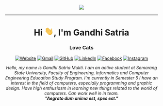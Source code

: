 <p align="center">
  <img src="https://media.tenor.com/fYg91qBpDdgAAAAi/bongo-cat-transparent.gif" height="200"/>
</p>
<hr>
<h1 align="center">Hi <img src="https://raw.githubusercontent.com/ABSphreak/ABSphreak/master/gifs/Hi.gif" width="30px">, I'm Gandhi Satria</h1>
<h3 align="center">Love Cats</h3>
<p align="center">
<p align="center">
  <a href="https:/gndhstr.veercel.app/"><img src="https://img.icons8.com/bubbles/50/000000/web.png" alt="Website"/></a>
	<a href="mailto:ghandisatria@gmail.com"><img src="https://img.icons8.com/bubbles/50/000000/gmail.png" alt="Gmail"/></a>
	<a href="https://github.com/gndhstr"><img src="https://img.icons8.com/bubbles/50/000000/github.png" alt="GitHub"/></a>
	<a href="https://linkedin.com/in/gndhstr"><img src="https://img.icons8.com/bubbles/50/000000/linkedin.png" alt="LinkedIn"/></a>
	<a href="https://www.facebook.com/gndhstr"><img src="https://img.icons8.com/bubbles/50/000000/facebook-new.png" alt="Facebook"/></a>
	<a href="https://instagram.com/gndhstr"><img src="https://img.icons8.com/bubbles/50/000000/instagram.png" alt="Instagram"/></a>
</p>
</p>
</p>



<p align="center">
  <em>
    Hello, my name is Gandhi Satria Mukti. I am an active student at Semarang State University, Faculty of Engineering, Informatics and Computer Engineering Education Study Program. I'm currently in Semester 5
    I have an interest in the field of computers, especially programming and graphic design. Have high enthusiasm in learning new things related to the world of computers. Can work well in in team.
  </em> 
  <br>
<b><i>"Aegroto dum anima est, spes est."</i></b>
</p>
 
